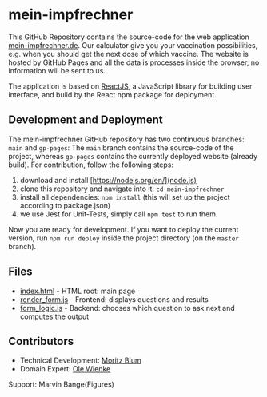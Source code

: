 # mein-impfrechner

This GitHub Repository contains the source-code for the web 
application [mein-impfrechner.de](https://mein-impfrechner.de). 
Our calculator give you your vaccination possibilities, e.g. when you should get the next dose of which vaccine.
The website is hosted by GitHub Pages and all the data is processes inside the browser, no information will be sent to 
us. 

The application is based on [ReactJS](https://reactjs.org/), a JavaScript library for building user interface, and build 
by the React npm package for deployment.

## Development and Deployment

The mein-impfrechner GitHub repository has two  continuous branches: `main` and `gp-pages`: The `main` branch contains 
the source-code of the project, whereas `gp-pages` contains the currently deployed website (already build). 
For contribution, follow the following steps:

1. download and install [https://nodejs.org/en/](node.js)
2. clone this repository and navigate into it: `cd mein-impfrechner`
3. install all dependencies: `npm install` (this will set up the project according to package.json)
4. we use Jest for Unit-Tests, simply call `npm test` to run them.

Now you are ready for development. If you want to deploy the current version, run `npm run deploy` inside the project 
directory (on the `master` branch).



## Files
* [index.html](public/index.html) - HTML root: main page
* [render_form.js](src/form_logic.js) - Frontend: displays questions and results 
* [form_logic.js](src/form_logic.js) - Backend: chooses which question to ask next and computes the output

## Contributors 
* Technical Development: [Moritz Blum](https://github.com/moritzblum)
* Domain Expert: [Ole Wienke](https://github.com/OleWienke)

Support: Marvin Bange(Figures)
